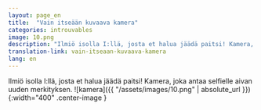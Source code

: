```yaml
---
layout: page_en
title:  "Vain itseään kuvaava kamera"
categories: introuvables
image: 10.png
description: "Ilmiö isolla I:llä, josta et halua jäädä paitsi! Kamera, joka antaa selfielle aivan uuden merkityksen."
translation-link: vain-itseaan-kuvaava-kamera
lang: en
---
```

Ilmiö isolla I:llä, josta et halua jäädä paitsi! Kamera, joka antaa selfielle aivan uuden merkityksen.
![kamera]({{ "/assets/images/10.png" | absolute_url }}){:width="400" .center-image }
